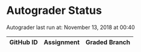 # Autograder Status
Autograder last run at: November 13, 2018 at 00:40

| GitHub ID | Assignment | Graded Branch |
|-----------|------------|---------------|
